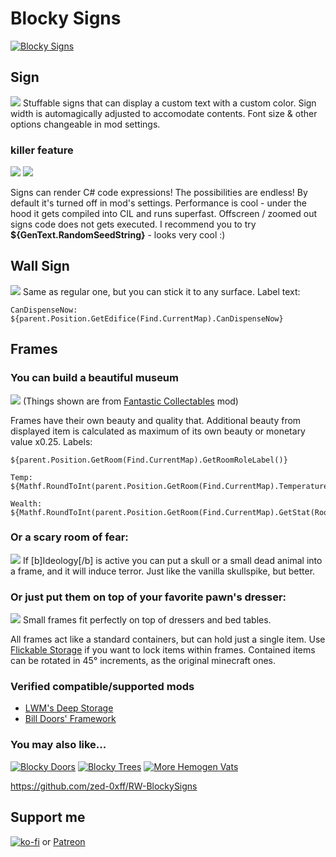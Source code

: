 # Blocky Signs
[![Blocky Signs](About/Preview.png)](https://steamcommunity.com/sharedfiles/filedetails/?id=2985030059)

## Sign

![](screens/signs.jpg)
Stuffable signs that can display a custom text with a custom color.
Sign width is automagically adjusted to accomodate contents.
Font size & other options changeable in mod settings.

### killer feature

![](screens/off.jpg) ![](screens/on.jpg)

Signs can render C# code expressions! The possibilities are endless!
By default it's turned off in mod's settings.
Performance is cool - under the hood it gets compiled into CIL and runs superfast.
Offscreen / zoomed out signs code does not gets executed.
I recommend you to try **${GenText.RandomSeedString}** - looks very cool :)

## Wall Sign

![](screens/dispenser.jpg)
Same as regular one, but you can stick it to any surface.
Label text:

    CanDispenseNow: ${parent.Position.GetEdifice(Find.CurrentMap).CanDispenseNow}

## Frames

### You can build a beautiful museum

![](screens/museum.jpg)
(Things shown are from [Fantastic Collectables](https://steamcommunity.com/sharedfiles/filedetails/?id=1678192680) mod)

Frames have their own beauty and quality that.
Additional beauty from displayed item is calculated as maximum of its own beauty or monetary value x0.25.
Labels:

    ${parent.Position.GetRoom(Find.CurrentMap).GetRoomRoleLabel()}

    Temp: ${Mathf.RoundToInt(parent.Position.GetRoom(Find.CurrentMap).Temperature)}

    Wealth: ${Mathf.RoundToInt(parent.Position.GetRoom(Find.CurrentMap).GetStat(RoomStatDefOf.Wealth))}

### Or a scary room of fear:

![](screens/horror_room.jpg)
If [b]Ideology[/b] is active you can put a skull or a small dead animal into a frame, and it will induce terror.
Just like the vanilla skullspike, but better.

### Or just put them on top of your favorite pawn's dresser:

![](screens/dresser.jpg)
Small frames fit perfectly on top of dressers and bed tables.

All frames act like a standard containers, but can hold just a single item.
Use [Flickable Storage](https://steamcommunity.com/sharedfiles/filedetails/?id=2497907804) if you want to lock items within frames.
Contained items can be rotated in 45° increments, as the original minecraft ones.

### Verified compatible/supported mods

- [LWM's Deep Storage](https://steamcommunity.com/sharedfiles/filedetails/?id=1617282896)
- [Bill Doors' Framework](https://steamcommunity.com/sharedfiles/filedetails/?id=2897160312)

### You may also like...

[![Blocky Doors](https://steamuserimages-a.akamaihd.net/ugc/2023851270029807877/9ADACA68FC61BB8B29FB66874A734578EF37EDD7/?imw=268&imh=151&ima=fit&impolicy=Letterbox)](https://steamcommunity.com/sharedfiles/filedetails/?id=2983962533)
[![Blocky Trees](https://steamuserimages-a.akamaihd.net/ugc/2023851270025376422/A564E01BE53E5BA1D902942FD8C963E30746045F/?imw=268&imh=151&ima=fit&impolicy=Letterbox)](https://steamcommunity.com/sharedfiles/filedetails/?id=2983608933)
[![More Hemogen Vats](https://steamuserimages-a.akamaihd.net/ugc/2031731627303743816/286F698E8A1F1A85593DC75F33026CA96874DDB7/?imw=268&imh=151&ima=fit&impolicy=Letterbox)](https://steamcommunity.com/sharedfiles/filedetails/?id=2965143667)

https://github.com/zed-0xff/RW-BlockySigns

## Support me

[![ko-fi](https://i.imgur.com/Utx6OIH.png)](https://ko-fi.com/K3K81Z3W5) or [Patreon](https://www.patreon.com/zed_0xff)
